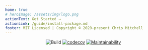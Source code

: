 ```yaml
---
home: true
# heroImage: /assets/img/logo.png
actionText: Get Started →
actionLink: /guide/install-package.md
footer: MIT Licensed | Copyright © 2020-present Chris Mitchell
---
```


<p align="center">
  <img src="https://github.com/crishellco/beam/workflows/Build/badge.svg" alt="Build">
  <a href="https://codecov.io/gh/crishellco/beam"><img src="https://codecov.io/gh/crishellco/beam/branch/master/graph/badge.svg?token=M7N86U5GF7" alt="codecov"></a>
  <a href="https://codeclimate.com/github/crishellco/beam/maintainability"><img src="https://api.codeclimate.com/v1/badges/10d5790796ad8b2f166c/maintainability" alt="Maintainability"></a>
  <br>
</p>
